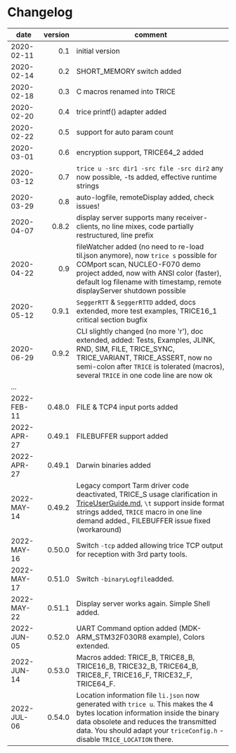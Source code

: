 # Changelog

| date        | version | comment                                                                                                                                                                                                                                          |
|-------------|--------:|---------------------------------------------------------------------------------------------------------------------------------------------------------------------------------------------------------------------------------------------     |
| 2020-02-11  |     0.1 | initial version                                                                                                                                                                                                                                  |
| 2020-02-14  |     0.2 | SHORT_MEMORY switch added                                                                                                                                                                                                                        |
| 2020-02-18  |     0.3 | C macros renamed into TRICE                                                                                                                                                                                                                      |
| 2020-02-20  |     0.4 | trice printf() adapter added                                                                                                                                                                                                                     |
| 2020-02-22  |     0.5 | support for auto param count                                                                                                                                                                                                                     |
| 2020-03-01  |     0.6 | encryption support, TRICE64_2 added                                                                                                                                                                                                              |
| 2020-03-12  |     0.7 | `trice u -src dir1 -src file -src dir2` any now possible, -ts added, effective runtime strings                                                                                                                                                   |
| 2020-03-29  |     0.8 | auto-logfile, remoteDisplay added, check issues!                                                                                                                                                                                                 |
| 2020-04-07  |   0.8.2 | display server supports many receiver-clients, no line mixes, code partially restructured, line prefix                                                                                                                                           |
| 2020-04-22  |     0.9 | fileWatcher added (no need to re-load til.json anymore), now `trice s` possible for COMport scan, NUCLEO-F070 demo project added, now with ANSI color (faster), default log filename with timestamp, remote displayServer shutdown possible      |
| 2020-05-12  |   0.9.1 | `SeggerRTT` & `SeggerRTTD` added, docs extended, more test examples, TRICE16_1 critical section bugfix                                                                                                                                           |
| 2020-06-29  |   0.9.2 | CLI slightly changed (no more 'r'), doc extended, added: Tests, Examples, JLINK, RND, SIM, FILE, TRICE_SYNC, TRICE_VARIANT, TRICE_ASSERT, now no semi-colon after `TRICE` is tolerated (macros), several `TRICE` in one code line are now ok     |
| ...         |         |                                                                                                                                                                                                                                                  |
| 2022-FEB-11 |  0.48.0 | FILE & TCP4 input ports added                                                                                                                                                                                                                    |
| 2022-APR-27 |  0.49.1 | FILEBUFFER support added                                                                                                                                                                                                                         |
| 2022-APR-27 |  0.49.1 | Darwin binaries added                                                                                                                                                                                                                            |
| 2022-MAY-14 |  0.49.2 | Legacy comport Tarm driver code deactivated, TRICE_S usage clarification in [TriceUserGuide.md](./doc/TriceUserGuide.md), `\t` support inside format strings added, `TRICE` macro in one line demand added., FILEBUFFER issue fixed (workaround) |
| 2022-MAY-16 |  0.50.0 | Switch `-tcp` added allowing trice TCP output for reception with 3rd party tools.                                                                                                                                                                |
| 2022-MAY-17 |  0.51.0 | Switch `-binaryLogfile`added.                                                                                                                                                                                                                    |
| 2022-MAY-22 |  0.51.1 | Display server works again. Simple Shell added.                                                                                                                                                                                                  |
| 2022-JUN-05 |  0.52.0 | UART Command option added (MDK-ARM_STM32F030R8 example), Colors extended.                                                                                                                                                                        |
| 2022-JUN-14 |  0.53.0 | Macros added: TRICE_B, TRICE8_B, TRICE16_B, TRICE32_B, TRICE64_B, TRICE8_F, TRICE16_F, TRICE32_F, TRICE64_F.                                                                                                                                     |
| 2022-JUL-06 |  0.54.0 | Location information file `li.json` now generated with `trice u`. This makes the 4 bytes location information inside the binary data obsolete and reduces the transmitted data. You should adapt your `triceConfig.h` - disable `TRICE_LOCATION` there. |
